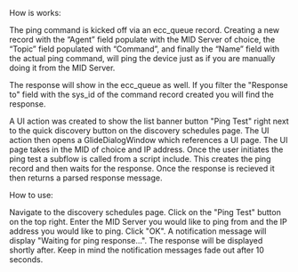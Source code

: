 How is works:

The ping command is kicked off via an ecc_queue record. Creating a new record with the “Agent” field populate with the MID Server of choice, the “Topic” field populated with “Command”, and finally the “Name” field with the actual ping command, will ping the device just as if you are manually doing it from the MID Server.

The response will show in the ecc_queue as well. If you filter the "Response to" field with the sys_id of the command record created you will find the response.

A UI action was created to show the list banner button "Ping Test" right next to the quick discovery button on the discovery schedules page. The UI action then opens a GlideDialogWindow which references a UI page. The UI page takes in the MID of choice and IP address. Once the user initiates the ping test a subflow is called from a script include. This creates the ping record and then waits for the response. Once the response is recieved it then returns a parsed response message.

How to use:

Navigate to the discovery schedules page. Click on the "Ping Test" button on the top right. Enter the MID Server you would like to ping from and the IP address you would like to ping. Click "OK". A notification message will display "Waiting for ping response...". The response will be displayed shortly after. Keep in mind the notification messages fade out after 10 seconds.
